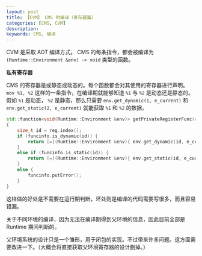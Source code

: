 ```yaml
---
layout: post
title: 【CVM】 CMS 的编译（寄存器篇）
categories: [CMS, CVM]
description: 
keywords: CMS, 编译
---
```


CVM 是采取 AOT 编译方式。
CMS 的每条指令，都会被编译为 `(Runtime::Environment &env) -> void` 类型的函数。

**私有寄存器**

CMS 的寄存器是或静态或动态的。每个函数都会对其使用的寄存器进行声明。
`mov %1, %2` 这样的一条指令，在编译期就能够知道 `%1` 与 `%2` 是动态还是静态的。
假如 `%1` 是动态， `%2` 是静态，那么只需要 `env.get_dynamic(1, e_current)` 和 `env.get_static(2, e_current)` 就能获取 `%1` 和 `%2` 的数据。

```cpp
std::function<void(Runtime::Environment &env)> getPrivateRegisterFunc(const FunctionInfo &funcinfo, const InstStruct::Register &reg)
{
    size_t id = reg.index();
    if (funcinfo.is_dynamic(id)) {
        return [=](Runtime::Environment &env){ env.get_dynamic(id, e_current); };
    }
    else if (funcinfo.is_static(id)) {
        return [=](Runtime::Environment &env){ env.get_static(id, e_current); };
    }
    else {
        funcinfo.putError();
    }
}
```

这样做的好处是不需要在运行期判断，坏处则是编译的代码需要写很多，而且容易错漏。

关于不同环境的编译，因为无法在编译期得到父环境的信息，因此目前全部是 Runtime 期间判断的。

父环境系统的设计只是一个雏形，用于闭包的实现。不过带来许多问题。这方面需要改进一下。（大概会将直接获取父环境寄存器的设计删掉。）
